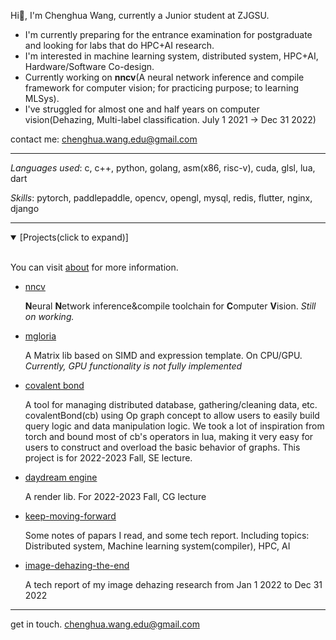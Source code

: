 Hi👋, I'm Chenghua Wang, currently a Junior student at ZJGSU.

* I'm currently preparing for the entrance examination for postgraduate and looking for labs that do HPC+AI research.
* I'm interested in machine learning system, distributed system, HPC+AI, Hardware/Software Co-design.
* Currently working on **nncv**(A neural network inference and compile framework for computer vision; for practicing purpose; to learning MLSys).
* I've struggled for almost one and half years on computer vision(Dehazing, Multi-label classification. July 1 2021 -> Dec 31 2022)

contact me: chenghua.wang.edu@gmail.com

---

*Languages used*: c, c++, python, golang, asm(x86, risc-v), cuda, glsl, lua, dart

*Skills*: pytorch, paddlepaddle, opencv, opengl, mysql, redis, flutter, nginx, django

<!-- ![Top Langs](https://github-readme-stats.vercel.app/api/top-langs/?username=chenghuaWang&hide=javascript,html&layout=compact) -->

---

<details open><summary>[Projects(click to expand)]</summary>
<br>

You can visit [about](https://chenghuawang.github.io/keep-moving-forward/about/about/) for more information.

- [nncv](https://github.com/chenghuaWang/nncv)
  
  **N**eural **N**etwork inference&compile toolchain for **C**omputer **V**ision. _Still on working._
  
- [mgloria](https://github.com/chenghuaWang/mgloria)
  
  A Matrix lib based on SIMD and expression template. On CPU/GPU. *Currently, GPU functionality is not fully implemented*
  
- [covalent bond](https://github.com/chenghuaWang/covalentBond)
  
  A tool for managing distributed database, gathering/cleaning data, etc. covalentBond(cb) using Op graph concept to allow users to easily build query logic and data manipulation logic. We took a lot of inspiration from torch and bound most of cb's operators in lua, making it very easy for users to construct and overload the basic behavior of graphs. This project is for 2022-2023 Fall, SE lecture.
  
- [daydream engine](https://github.com/chenghuaWang/DaydreamEngine)
  
  A render lib. For 2022-2023 Fall, CG lecture
  
- [keep-moving-forward](https://chenghuawang.github.io/keep-moving-forward/#/)
  
  Some notes of papars I read, and some tech report. Including topics: Distributed system, Machine learning system(compiler), HPC, AI

- [image-dehazing-the-end](https://github.com/chenghuaWang/image-dehazing-the-end)
  
  A tech report of my image dehazing research from Jan 1 2022 to Dec 31 2022
  
</details>

---

get in touch. chenghua.wang.edu@gmail.com
